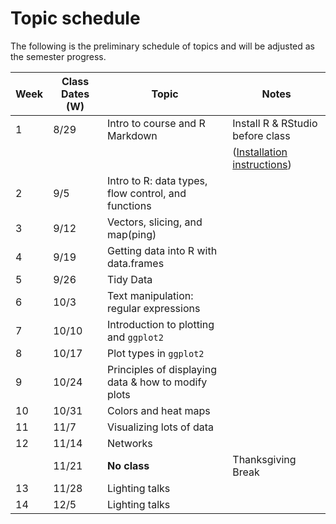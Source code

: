 
Topic schedule
================

The following is the preliminary schedule of topics and will be adjusted as the semester progress.

| Week | Class Dates (W) | Topic                                               | Notes                                                                             |
|------|-----------------|-----------------------------------------------------|-----------------------------------------------------------------------------------|
| 1    | 8/29            | Intro to course and R Markdown                      | Install R & RStudio before class                                                  |
|      |                 |                                                     | ([Installation instructions](http://stat545.com/block000_r-rstudio-install.html)) |
| 2    | 9/5             | Intro to R: data types, flow control, and functions |                                                                                   |
| 3    | 9/12            | Vectors, slicing, and map(ping)                     |                                                                                   |
| 4    | 9/19            | Getting data into R with data.frames                |                                                                                   |
| 5    | 9/26            | Tidy Data                                           |                                                                                   |
| 6    | 10/3            | Text manipulation: regular expressions              |                                                                                   |
| 7    | 10/10           | Introduction to plotting and `ggplot2`              |                                                                                   |
| 8    | 10/17           | Plot types in `ggplot2`                             |                                                                                   |
| 9    | 10/24           | Principles of displaying data & how to modify plots |                                                                                   |
| 10   | 10/31           | Colors and heat maps                                |                                                                                   |
| 11   | 11/7            | Visualizing lots of data                            |                                                                                   |
| 12   | 11/14           | Networks                                            |                                                                                   |
|      | 11/21           | **No class**                                        | Thanksgiving Break                                                                |
| 13   | 11/28           | Lighting talks                                      |                                                                                   |
| 14   | 12/5            | Lighting talks                                      |                                                                                   |

